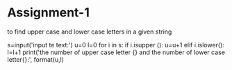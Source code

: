 # Assignment-1
to find upper case and lower case letters in a given string

s=input('input te text:')
u=0
l=0
for i in s:
    if i.isupper ():
        u=u+1
    elif i.islower():
        l=l+1
print('the number of upper case letter {} and the number of lower case letter{}:', format(u,l)
